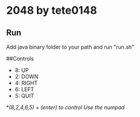 # 2048 by tete0148

## Run
Add java binary folder to your path and run "run.sh"

##Controls
- 8: UP
- 2: DOWN
- 4: RIGHT
- 6: LEFT
- 5: QUIT

**(8,2,4,6,5) + (enter) to control
*Use the numpad**
